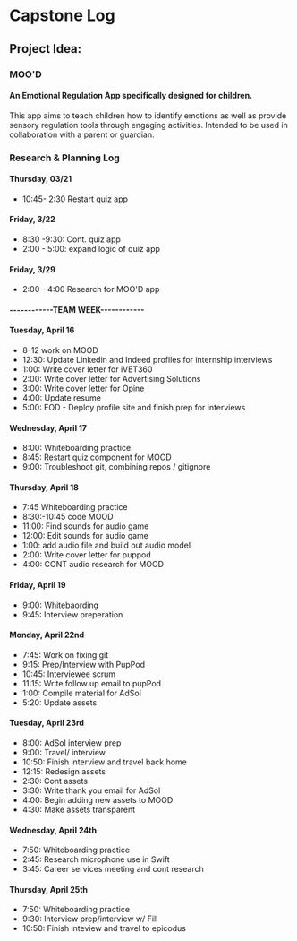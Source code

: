 # Capstone Log

## Project Idea:

### MOO'D 
#### An Emotional Regulation App specifically designed for children. 
This app aims to teach children how to identify emotions as well as provide sensory regulation tools through engaging activities. Intended to be used in collaboration with a parent or guardian.


### Research & Planning Log
#### Thursday, 03/21
* 10:45- 2:30 Restart quiz app

#### Friday, 3/22
* 8:30 -9:30: Cont. quiz app
* 2:00 - 5:00: expand logic of quiz app

#### Friday, 3/29
* 2:00 - 4:00 Research for MOO'D app

#### ------------TEAM WEEK------------

#### Tuesday, April 16
* 8-12 work on MOOD
* 12:30: Update Linkedin and Indeed profiles for internship interviews
* 1:00: Write cover letter for iVET360
* 2:00: Write cover letter for Advertising Solutions
* 3:00: Write cover letter for Opine
* 4:00: Update resume
* 5:00: EOD - Deploy profile site and finish prep for interviews

#### Wednesday, April 17

* 8:00: Whiteboarding practice
* 8:45: Restart quiz component for MOOD
* 9:00: Troubleshoot git, combining repos / gitignore


#### Thursday, April 18

* 7:45 Whiteboarding practice 
* 8:30:-10:45 code MOOD
* 11:00: Find sounds for audio game 
* 12:00: Edit sounds for audio game
* 1:00: add audio file and build out audio model
* 2:00: Write cover letter for puppod
* 4:00: CONT audio research for MOOD 


#### Friday, April 19

* 9:00: Whitebaording
* 9:45: Interview preperation

#### Monday, April 22nd

* 7:45: Work on fixing git
* 9:15: Prep/Interview with PupPod
* 10:45: Interviewee scrum
* 11:15: Write follow up email to pupPod
* 1:00: Compile material for AdSol
* 5:20: Update assets

#### Tuesday, April 23rd

* 8:00: AdSol interview prep 
* 9:00: Travel/ interview
* 10:50: Finish interview and travel back home
* 12:15: Redesign assets 
* 2:30: Cont assets
* 3:30: Write thank you email for AdSol
* 4:00: Begin adding new assets to MOOD 
* 4:30: Make assets transparent 

#### Wednesday, April 24th

* 7:50: Whiteboarding practice
* 2:45: Research microphone use in Swift
* 3:45: Career services meeting and cont research 


#### Thursday, April 25th

* 7:50: Whiteboarding practice
* 9:30: Interview prep/interview w/ Fill
* 10:50: Finish inteview and travel to epicodus
